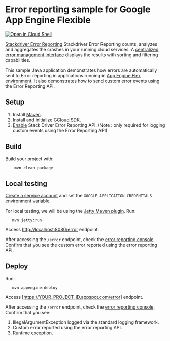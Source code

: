 # Error reporting sample for Google App Engine Flexible

<a href="https://console.cloud.google.com/cloudshell/open?git_repo=https://github.com/GoogleCloudPlatform/java-docs-samples&page=editor&open_in_editor=flexible/errorreporting/README.md">
<img alt="Open in Cloud Shell" src ="http://gstatic.com/cloudssh/images/open-btn.png"></a>

[Stackdriver Error Reporting][error-reporting] Stackdriver Error Reporting counts, analyzes and aggregates the crashes in your running cloud services.
A [centralized error management interface](https://console.cloud.google.com/errors) displays the results with sorting and filtering capabilities.

This sample Java application demonstrates how errors are automatically sent to Error reporting in applications running in [App Engine Flex environment][ae-flex].
It also demonstrates how to send custom error events using the Error Reporting API.

[error-reporting]: https://cloud.google.com/error-reporting/
[ae-flex]: https://cloud.google.com/appengine/docs/flexible/java
[google-cloud-java]: https://github.com/GoogleCloudPlatform/google-cloud-java

## Setup

1. Install [Maven](http://maven.apache.org/).
1. Install and initialize [GCloud SDK](https://cloud.google.com/sdk/downloads).
1. [Enable](https://console.cloud.google.com/apis/api/clouderrorreporting.googleapis.com/overview) Stack Driver Error Reporting API.
(Note : only required for logging custom events using the Error Reporting API)

## Build
Build your project with:
```
	mvn clean package
```

## Local testing
[Create a service account](https://cloud.google.com/docs/authentication/getting-started#creating_the_service_account)
and set the `GOOGLE_APPLICATION_CREDENTIALS` environment variable.

For local testing, we will be using the [Jetty Maven plugin](http://www.eclipse.org/jetty/documentation/9.4.x/jetty-maven-plugin.html).
Run:
```
   mvn jetty:run
```
Access [http://localhost:8080/error](http://localhost:8080/error) endpoint.

After accessing the `/error` endpoint, check the [error reporting console](https://console.cloud.google.com/errors).
Confirm that you see the custom error reported using the error reporting API.

## Deploy
Run:
```
   mvn appengine:deploy
```
Access [https://YOUR_PROJECT_ID.appspot.com/error] endpoint.

After accessing the `/error` endpoint, check the [error reporting console](https://console.cloud.google.com/errors).
Confirm that you see:
1. IllegalArgumentException logged via the standard logging framework.
1. Custom error reported using the error reporting API.
1. Runtime exception.
